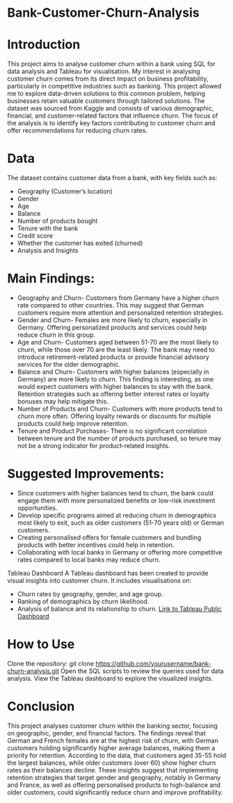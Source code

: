 # Bank-Customer-Churn-Analysis

# Introduction
This project aims to analyse customer churn within a bank using SQL for data analysis and Tableau for visualisation.
My interest in analysing customer churn comes from its direct impact on business profitability, particularly in competitive industries such as banking. 
This project allowed me to explore data-driven solutions to this common problem, helping businesses retain valuable customers through tailored solutions.
The dataset was sourced from Kaggle and consists of various demographic, financial, and customer-related factors that influence churn.
The focus of the analysis is to identify key factors contributing to customer churn and offer recommendations for reducing churn rates.

# Data
The dataset contains customer data from a bank, with key fields such as:

- Geography (Customer’s location)
- Gender
- Age
- Balance
- Number of products bought
- Tenure with the bank
- Credit score
- Whether the customer has exited (churned)
- Analysis and Insights

# Main Findings:
- Geography and Churn- Customers from Germany have a higher churn rate compared to other countries. This may suggest that German customers require more attention and personalized retention strategies.
- Gender and Churn- Females are more likely to churn, especially in Germany. Offering personalized products and services could help reduce churn in this group.
- Age and Churn- Customers aged between 51-70 are the most likely to churn, while those over 70 are the least likely. The bank may need to introduce retirement-related products or provide financial advisory services for the older demographic.
- Balance and Churn- Customers with higher balances (especially in Germany) are more likely to churn. This finding is interesting, as one would expect customers with higher balances to stay with the bank. Retention strategies such as offering better interest rates or loyalty bonuses may help mitigate this.
- Number of Products and Churn- Customers with more products tend to churn more often. Offering loyalty rewards or discounts for multiple products could help improve retention.
- Tenure and Product Purchases- There is no significant correlation between tenure and the number of products purchased, so tenure may not be a strong indicator for product-related insights.

# Suggested Improvements:
- Since customers with higher balances tend to churn, the bank could engage them with more personalized benefits or low-risk investment opportunities.
- Develop specific programs aimed at reducing churn in demographics most likely to exit, such as older customers (51-70 years old) or German customers.
- Creating personalised offers for female customers and bundling products with better incentives could help in retention.
- Collaborating with local banks in Germany or offering more competitive rates compared to local banks may reduce churn.

Tableau Dashboard
A Tableau dashboard has been created to provide visual insights into customer churn. It includes visualisations on:

- Churn rates by geography, gender, and age group.
- Ranking of demographics by churn likelihood.
- Analysis of balance and its relationship to churn.
[Link to Tableau Public Dashboard](https://public.tableau.com/views/BankCustomerChurnAnalysisDashboard/BankCustomerDataAnalysis?:language=en-GB&publish=yes&:sid=&:redirect=auth&:display_count=n&:origin=viz_share_link)

# How to Use
Clone the repository:
git clone https://github.com/yourusername/bank-churn-analysis.git
Open the SQL scripts to review the queries used for data analysis.
View the Tableau dashboard to explore the visualized insights.

# Conclusion
This project analyses customer churn within the banking sector, focusing on geographic, gender, and financial factors.
The findings reveal that German and French females are at the highest risk of churn, with German customers holding significantly higher average balances, making them a priority for retention.
According to the data, that customers aged 35-55 hold the largest balances, while older customers (over 60) show higher churn rates as their balances decline.
These insights suggest that implementing retention strategies that target gender and geography, notably in Germany and France,
as well as offering personalised products to high-balance and older customers, could significantly reduce churn and improve profitability.
